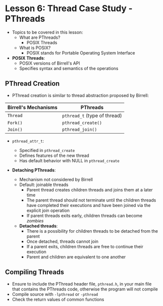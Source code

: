 # Lesson 6: Thread Case Study - PThreads

- Topics to be covered in this lesson:
  - What are PThreads?
    - POSIX Threads
  - What is POSIX?
    - POSIX stands for Portable Operating System Interface
- **POSIX Threads**:
  - POSIX versions of Birrell's API
  - Specifies syntax and semantics of the operations

## PThread Creation

- PThread creation is similar to thread abstraction proposed by Birrell:

| Birrell's Mechanisms | PThreads                     |
| -------------------- | ---------------------------- |
| `Thread`             | `pthread_t` (type of thread) |
| `Fork()`             | `pthread_create()`           |
| `Join()`             | `pthread_join()`             |

- `pthread_attr_t`:

  - Specified in `pthread_create`
  - Defines features of the new thread
  - Has default behavior with NULL in `pthread_create`

- **Detaching PThreads**:
  - Mechanism not considered by Birrell
  - Default: joinable threads
    - Parent thread creates children threads and joins them at a later time
    - The parent thread should not terminate until the children threads have completed their executions and have been joined via the explicit join operation
    - If parent threads exits early, children threads can become _zombies_
  - **Detached threads**:
    - There is a possibility for children threads to be detached from the parent
    - Once detached, threads cannot join
    - If a parent exits, children threads are free to continue their execution
    - Parent and children are equivalent to one another

## Compiling Threads

- Ensure to include the PThread header file, `pthread.h`, in your main file that contains the PThreads code, otherwise the program will not compile
- Compile source with `-lpthread` or `-pthread`
- Check the return values of common functions
